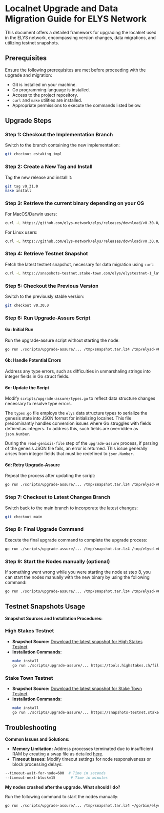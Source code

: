 # Localnet Upgrade and Data Migration Guide for ELYS Network

This document offers a detailed framework for upgrading the localnet used in the ELYS network, encompassing version changes, data migrations, and utilizing testnet snapshots.

## Prerequisites

Ensure the following prerequisites are met before proceeding with the upgrade and migration:

- Git is installed on your machine.
- Go programming language is installed.
- Access to the project repository.
- `curl` and `make` utilities are installed.
- Appropriate permissions to execute the commands listed below.

## Upgrade Steps

### Step 1: Checkout the Implementation Branch

Switch to the branch containing the new implementation:

```bash
git checkout estaking_impl
```

### Step 2: Create a New Tag and Install

Tag the new release and install it:

```bash
git tag v0.31.0
make install
```

### Step 3: Retrieve the current binary depending on your OS

For MacOS/Darwin users:

```bash
curl -L https://github.com/elys-network/elys/releases/download/v0.30.0/elysd-v0.30.0-darwin-arm64 -o /tmp/elysd-v0.30.0
```

For Linux users:

```bash
curl -L https://github.com/elys-network/elys/releases/download/v0.30.0/elysd-v0.30.0-linux-amd64 -o /tmp/elysd-v0.30.0
```

### Step 4: Retrieve Testnet Snapshot

Fetch the latest testnet snapshot, necessary for data migration using `curl`:

```bash
curl -L https://snapshots-testnet.stake-town.com/elys/elystestnet-1_latest.tar.lz4 -o /tmp/snapshot.tar.lz4
```

### Step 5: Checkout the Previous Version

Switch to the previously stable version:

```bash
git checkout v0.30.0
```

### Step 6: Run Upgrade-Assure Script

#### 6a: Initial Run

Run the upgrade-assure script without starting the node:

```bash
go run ./scripts/upgrade-assure/... /tmp/snapshot.tar.lz4 /tmp/elysd-v0.30.0 ~/go/bin/elysd --skip-node-start
```

#### 6b: Handle Potential Errors

Address any type errors, such as difficulties in unmarshaling strings into integer fields in Go struct fields.

#### 6c: Update the Script

Modify `scripts/upgrade-assure/types.go` to reflect data structure changes necessary to resolve type errors.

The `types.go` file employs the `elys` data structure types to serialize the genesis state into JSON format for initializing localnet. This file predominantly handles conversion issues where Go struggles with fields defined as integers. To address this, such fields are overridden as `json.Number`.

During the `read-genisis-file` step of the `upgrade-assure` process, if parsing of the genesis JSON file fails, an error is returned. This issue generally arises from integer fields that must be redefined to `json.Number`.

#### 6d: Retry Upgrade-Assure

Repeat the process after updating the script:

```bash
go run ./scripts/upgrade-assure/... /tmp/snapshot.tar.lz4 /tmp/elysd-v0.30.0 ~/go/bin/elysd --skip-node-start
```

### Step 7: Checkout to Latest Changes Branch

Switch back to the main branch to incorporate the latest changes:

```bash
git checkout main
```

### Step 8: Final Upgrade Command

Execute the final upgrade command to complete the upgrade process:

```bash
go run ./scripts/upgrade-assure/... /tmp/snapshot.tar.lz4 /tmp/elysd-v0.30.0 ~/go/bin/elysd --skip-snapshot --skip-chain-init
```

### Step 9: Start the Nodes manually (optional)

If something went wrong while you were starting the node at step 8, you can start the nodes manually with the new binary by using the following command:

```bash
go run ./scripts/upgrade-assure/... /tmp/snapshot.tar.lz4 /tmp/elysd-v0.30.0 ~/go/bin/elysd --only-start-with-new-binary
```

## Testnet Snapshots Usage

**Snapshot Sources and Installation Procedures:**

### High Stakes Testnet

- **Snapshot Source:** [Download the latest snapshot for High Stakes Testnet](https://tools.highstakes.ch/files/elys.tar.gz).
- **Installation Commands:**
  ```bash
  make install
  go run ./scripts/upgrade-assure/... https://tools.highstakes.ch/files/elys.tar.gz ~/go/bin/elysd ~/go/bin/elysd --skip-proposal
  ```

### Stake Town Testnet

- **Snapshot Source:** [Download the latest snapshot for Stake Town Testnet](https://snapshots-testnet.stake-town.com/elys/elystestnet-1_latest.tar.lz4).
- **Installation Commands:**
  ```bash
  make install
  go run ./scripts/upgrade-assure/... https://snapshots-testnet.stake-town.com/elys/elystestnet-1_latest.tar.lz4 ~/go/bin/elysd ~/go/bin/elysd --skip-proposal
  ```

## Troubleshooting

**Common Issues and Solutions:**

- **Memory Limitation:** Address processes terminated due to insufficient RAM by creating a swap file as detailed [here](https://wiki.manjaro.org/index.php?title=Swap#Using_a_Swapfile).
- **Timeout Issues:** Modify timeout settings for node responsiveness or block processing delays:

```bash
--timeout-wait-for-node=600  # Time in seconds
--timeout-next-block=15       # Time in minutes
```

**My nodes crashed after the upgrade. What should I do?**

Run the following command to start the nodes manually:

```bash
go run ./scripts/upgrade-assure/... /tmp/snapshot.tar.lz4 ~/go/bin/elysd ~/go/bin/elysd --only-start-with-new-binary
```
